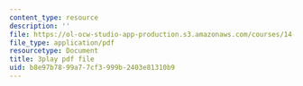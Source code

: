 ```yaml
---
content_type: resource
description: ''
file: https://ol-ocw-studio-app-production.s3.amazonaws.com/courses/14-73-the-challenge-of-world-poverty-spring-2011/b8e97b7899a77cf3999b2403e81310b9_FQZN92nEC0Q.pdf
file_type: application/pdf
resourcetype: Document
title: 3play pdf file
uid: b8e97b78-99a7-7cf3-999b-2403e81310b9
---
```

